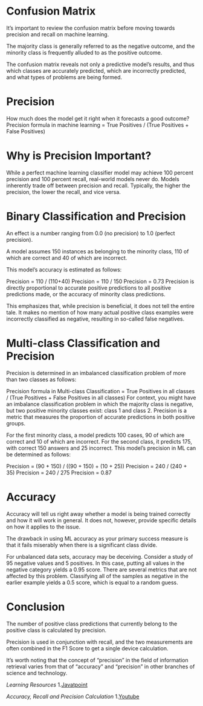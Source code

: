 # Confusion Matrix
It’s important to review the confusion matrix before moving towards precision and recall on machine learning.

The majority class is generally referred to as the negative outcome, and the minority class is frequently alluded to as the positive outcome.

The confusion matrix reveals not only a predictive model’s results, and thus which classes are accurately predicted, which are incorrectly predicted, and what types of problems are being formed.
# Precision
How much does the model get it right when it forecasts a good outcome?
Precision formula in machine learning = True Positives / (True Positives + False Positives)
# Why is Precision Important?
While a perfect machine learning classifier model may achieve 100 percent precision and 100 percent recall, real-world models never do. Models inherently trade off between precision and recall. Typically, the higher the precision, the lower the recall, and vice versa.
# Binary Classification and Precision
An effect is a number ranging from 0.0 (no precision) to 1.0 (perfect precision).

A model assumes 150 instances as belonging to the minority class, 110 of which are correct and 40 of which are incorrect.

This model’s accuracy is estimated as follows:

Precision = 110 / (110+40)
Precision = 110 / 150
Precision = 0.73
Precision is directly proportional to accurate positive predictions to all positive predictions made, or the accuracy of minority class predictions.

This emphasizes that, while precision is beneficial, it does not tell the entire tale. It makes no mention of how many actual positive class examples were incorrectly classified as negative, resulting in so-called false negatives.

# Multi-class Classification and Precision
Precision is determined in an imbalanced classification problem of more than two classes as follows:

Precision formula in Multi-class Classification = True Positives in all classes / (True Positives + False Positives in all classes)
For context, you might have an imbalance classification problem in which the majority class is negative, but two positive minority classes exist: class 1 and class 2. Precision is a metric that measures the proportion of accurate predictions in both positive groups.

For the first minority class, a model predicts 100 cases, 90 of which are correct and 10 of which are incorrect. For the second class, it predicts 175, with  correct 150 answers and 25 incorrect. This model’s precision in ML can be determined as follows:

Precision = (90 + 150) / ((90 + 150) + (10 + 25))
Precision = 240 / (240 + 35)
Precision = 240 / 275
Precision = 0.87
# Accuracy
Accuracy will tell us right away whether a model is being trained correctly and how it will work in general. It does not, however, provide specific details on how it applies to the issue.

The drawback in using ML accuracy as your primary success measure is that it fails miserably when there is a significant class divide.

For unbalanced data sets, accuracy may be deceiving. Consider a study of 95 negative values and 5 positives. In this case, putting all values in the negative category yields a 0.95 score. There are several metrics that are not affected by this problem. Classifying all of the samples as negative in the earlier example yields a 0.5 score, which is equal to a random guess.
# Conclusion
The number of positive class predictions that currently belong to the positive class is calculated by precision.

Precision is used in conjunction with recall, and the two measurements are often combined in the F1 Score to get a single device calculation.

It’s worth noting that the concept of “precision” in the field of information retrieval varies from that of “accuracy” and “precision” in other branches of science and technology.

_Learning Resources_
1.[Javatpoint](https://www.javatpoint.com/precision-and-recall-in-machine-learning)

_Accuracy, Recall and Precision Calculation_
1.[Youtube](https://www.youtube.com/watch?v=RYFViaaJxE8)
